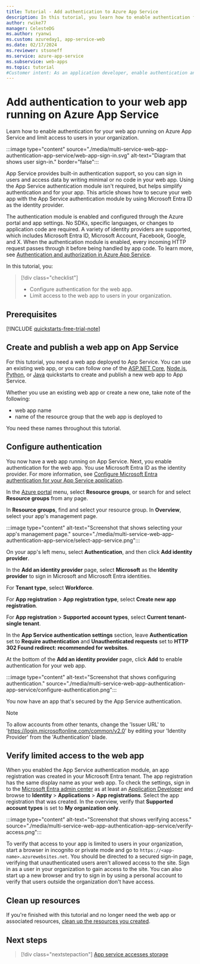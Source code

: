 ```yaml
---
title: Tutorial - Add authentication to Azure App Service
description: In this tutorial, you learn how to enable authentication for a web app running on Azure App Service. Limit access to the web app to users in your organization​.
author: rwike77
manager: CelesteDG
ms.author: ryanwi
ms.custom: azureday1, app-service-web
ms.date: 02/17/2024
ms.reviewer: stsoneff
ms.service: azure-app-service
ms.subservice: web-apps
ms.topic: tutorial
#Customer intent: As an application developer, enable authentication and authorization for a web app running on Azure App Service.
---
```


# Add authentication to your web app running on Azure App Service

Learn how to enable authentication for your web app running on Azure App Service and limit access to users in your organization.

:::image type="content" source="./media/multi-service-web-app-authentication-app-service/web-app-sign-in.svg" alt-text="Diagram that shows user sign-in." border="false":::

App Service provides built-in authentication support, so you can sign in users and access data by writing minimal or no code in your web app. Using the App Service authentication module isn't required, but helps simplify authentication and for your app. This article shows how to secure your web app with the App Service authentication module by using Microsoft Entra ID as the identity provider.

The authentication module is enabled and configured through the Azure portal and app settings. No SDKs, specific languages, or changes to application code are required.​ A variety of identity providers are supported, which includes Microsoft Entra ID, Microsoft Account, Facebook, Google, and X​​. When the authentication module is enabled, every incoming HTTP request passes through it before being handled by app code.​​ To learn more, see [Authentication and authorization in Azure App Service](/azure/app-service/overview-authentication-authorization).

In this tutorial, you:

> [!div class="checklist"]
>
> * Configure authentication for the web app.
> * Limit access to the web app to users in your organization.

## Prerequisites

[!INCLUDE [quickstarts-free-trial-note](~/includes/azure-docs-pr/quickstarts-free-trial-note.md)]

## Create and publish a web app on App Service

For this tutorial, you need a web app deployed to App Service. You can use an existing web app, or you can follow one of the [ASP.NET Core](/azure/app-service/quickstart-dotnetcore), [Node.js](/azure/app-service/quickstart-nodejs), [Python](/azure/app-service/quickstart-python), or [Java](/azure/app-service/quickstart-java) quickstarts to create and publish a new web app to App Service.

Whether you use an existing web app or create a new one, take note of the following:

- web app name 
- name of the resource group that the web app is deployed to

You need these names throughout this tutorial.

## Configure authentication

You now have a web app running on App Service. Next, you enable authentication for the web app. You use Microsoft Entra ID as the identity provider. For more information, see [Configure Microsoft Entra authentication for your App Service application](/azure/app-service/configure-authentication-provider-aad).

In the [Azure portal](https://portal.azure.com) menu, select **Resource groups**, or search for and select **Resource groups** from any page.

In **Resource groups**, find and select your resource group. In **Overview**, select your app's management page.

:::image type="content" alt-text="Screenshot that shows selecting your app's management page." source="./media/multi-service-web-app-authentication-app-service/select-app-service.png":::

On your app's left menu, select **Authentication**, and then click **Add identity provider**.

In the **Add an identity provider** page, select **Microsoft** as the **Identity provider** to sign in Microsoft and Microsoft Entra identities.

For **Tenant type**, select **Workforce**.

For **App registration** > **App registration type**, select **Create new app registration**.

For **App registration** > **Supported account types**, select **Current tenant-single tenant**.

In the **App Service authentication settings** section, leave **Authentication** set to **Require authentication** and **Unauthenticated requests** set to **HTTP 302 Found redirect: recommended for websites**.

At the bottom of the **Add an identity provider** page, click **Add** to enable authentication for your web app.

:::image type="content" alt-text="Screenshot that shows configuring authentication." source="./media/multi-service-web-app-authentication-app-service/configure-authentication.png":::

You now have an app that's secured by the App Service authentication.

> [!NOTE]
> To allow accounts from other tenants, change the 'Issuer URL' to 'https://login.microsoftonline.com/common/v2.0' by editing your 'Identity Provider' from the 'Authentication' blade.
>

## Verify limited access to the web app

When you enabled the App Service authentication module, an app registration was created in your Microsoft Entra tenant. The app registration has the same display name as your web app. To check the settings, sign in to the [Microsoft Entra admin center](https://entra.microsoft.com) as at least an [Application Developer](~/identity/role-based-access-control/permissions-reference.md#application-developer) and browse to **Identity** > **Applications** > **App registrations**. Select the app registration that was created. In the overview, verify that **Supported account types** is set to **My organization only**.

:::image type="content" alt-text="Screenshot that shows verifying access." source="./media/multi-service-web-app-authentication-app-service/verify-access.png":::

To verify that access to your app is limited to users in your organization, start a browser in incognito or private mode and go to `https://<app-name>.azurewebsites.net`. You should be directed to a secured sign-in page, verifying that unauthenticated users aren't allowed access to the site. Sign in as a user in your organization to gain access to the site. You can also start up a new browser and try to sign in by using a personal account to verify that users outside the organization don't have access.

## Clean up resources

If you're finished with this tutorial and no longer need the web app or associated resources, [clean up the resources you created](multi-service-web-app-clean-up-resources.md).

## Next steps

> [!div class="nextstepaction"]
> [App service accesses storage](multi-service-web-app-access-storage.md)
